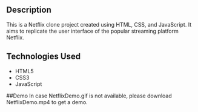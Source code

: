 ## Description
This is a Netflix clone project created using HTML, CSS, and JavaScript. 
It aims to replicate the user interface of the popular streaming platform Netflix.

## Technologies Used
- HTML5
- CSS3
- JavaScript

##Demo
In case NetflixDemo.gif is not available, please download NetflixDemo.mp4 to get a demo.
